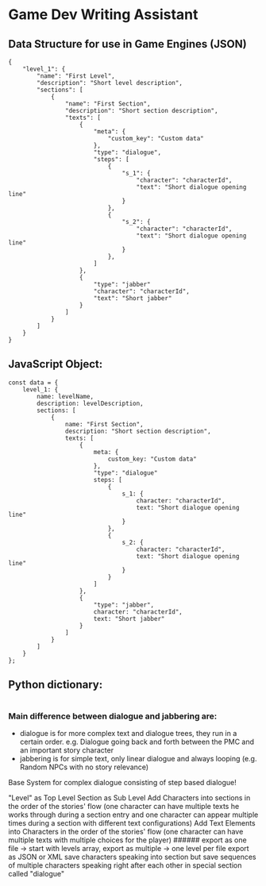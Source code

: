 # Game Dev Writing Assistant

## Data Structure for use in Game Engines (JSON)
```
{
    "level_1": {
        "name": "First Level",
        "description": "Short level description",
        "sections": [
            {
                "name": "First Section",
                "description": "Short section description",
                "texts": [
                    {
                        "meta": {
                            "custom_key": "Custom data"
                        },
                        "type": "dialogue",
                        "steps": [
                            {
                                "s_1": {
                                    "character": "characterId",
                                    "text": "Short dialogue opening line"
                                }
                            },
                            {
                                "s_2": {
                                    "character": "characterId",
                                    "text": "Short dialogue opening line"
                                }
                            },
                        ]
                    },
                    {
                        "type": "jabber"
                        "character": "characterId",
                        "text": "Short jabber"
                    }
                ]
            }
        ]
    }
}
```

## JavaScript Object:
```
const data = {
    level_1: {
        name: levelName,
        description: levelDescription,
        sections: [
            {
                name: "First Section",
                description: "Short section description",
                texts: [
                    {
                        meta: {
                            custom_key: "Custom data"
                        },
                        "type": "dialogue"
                        steps: [
                            {
                                s_1: {
                                    character: "characterId",
                                    text: "Short dialogue opening line"
                                }
                            },
                            {
                                s_2: {
                                    character: "characterId",
                                    text: "Short dialogue opening line"
                                }
                            }
                        ]
                    },
                    {
                        "type": "jabber",
                        character: "characterId",
                        text: "Short jabber"
                    }
                ]
            }
        ]
    }
};
```

## Python dictionary:
```

```

### Main difference between dialogue and jabbering are:
- dialogue is for more complex text and dialogue trees, they run in a certain order. e.g. Dialogue going back and forth between the PMC and an important story character
- jabbering is for simple text, only linear dialogue and always looping (e.g. Random NPCs with no story relevance)

Base System for complex dialogue consisting of step based dialogue!

"Level" as Top Level
Section as Sub Level
Add Characters into sections in the order of the stories' flow (one character can have multiple texts he works through during a section entry and one character can appear multiple times during a section with different text configurations)
Add Text Elements into Characters in the order of the stories' flow (one character can have multiple texts with multiple choices for the player) ######
export as one file -> start with levels array, export as multiple -> one level per file
export as JSON or XML
save characters speaking into section but save sequences of multiple characters speaking right after each other in special section called "dialogue"